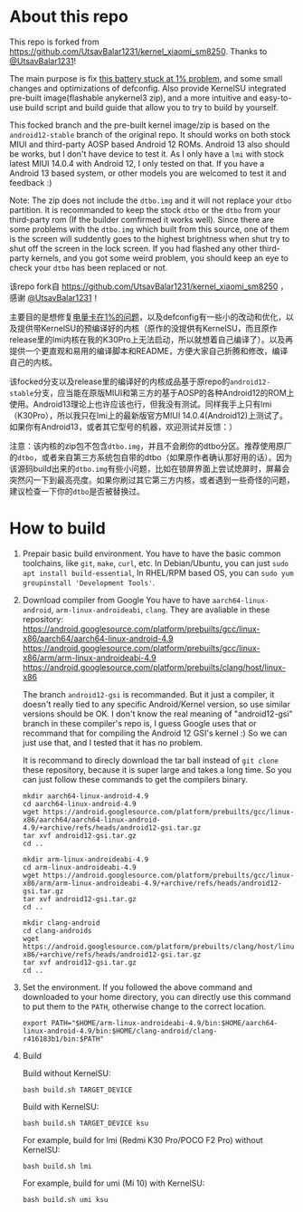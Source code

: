 # About this repo
This repo is forked from https://github.com/UtsavBalar1231/kernel_xiaomi_sm8250. Thanks to [@UtsavBalar1231](https://github.com/UtsavBalar1231/)!

The main purpose is fix [this battery stuck at 1% problem](https://github.com/liyafe1997/Xiaomi-fix-battery-one-percent), and some small changes and optimizations of defconfig. Also provide KernelSU integrated pre-built image(flashable anykernel3 zip), and a more intuitive and easy-to-use build script and build guide that allow you to try to build by yourself. 

This focked branch and the pre-built kernel image/zip is based on the `android12-stable` branch of the original repo. It should works on both stock MIUI and third-party AOSP based Android 12 ROMs. Android 13 also should be works, but I don't have device to test it. As I only have a `lmi` with stock latest MIUI 14.0.4 with Android 12, I only tested on that. If you have a Android 13 based system, or other models you are welcomed to test it and feedback :) 

Note: The zip does not include the `dtbo.img` and it will not replace your `dtbo` partition. It is recommanded to keep the stock `dtbo` or the `dtbo` from your third-party rom (If the builder comfirmed it works well). Since there are some problems with the `dtbo.img` which built from this source, one of them is the screen will suddently goes to the highest brightness when shut try to shut off the screen in the lock screen. If you had flashed any other third-party kernels, and you got some weird problem, you should keep an eye to check your `dtbo` has been replaced or not. 

该repo fork自 https://github.com/UtsavBalar1231/kernel_xiaomi_sm8250 ，感谢 [@UtsavBalar1231](https://github.com/UtsavBalar1231/)！


主要目的是想修复[电量卡在1%的问题](https://github.com/liyafe1997/Xiaomi-fix-battery-one-percent)，以及defconfig有一些小的改动和优化，以及提供带KernelSU的预编译好的内核（原作的没提供有KernelSU，而且原作release里的lmi内核在我的K30Pro上无法启动，所以就想着自己编译了）。以及再提供一个更直观和易用的编译脚本和README，方便大家自己折腾和修改，编译自己的内核。

该focked分支以及release里的编译好的内核成品基于原repo的`android12-stable`分支，应当能在原版MIUI和第三方的基于AOSP的各种Android12的ROM上使用。Android13理论上也许应该也行，但我没有测试。同样我手上只有lmi（K30Pro），所以我只在lmi上的最新版官方MIUI 14.0.4(Android12)上测试了。如果你有Android13，或者其它型号的机器，欢迎测试并反馈：）

注意：该内核的zip包不包含`dtbo.img`，并且不会刷你的dtbo分区。推荐使用原厂的`dtbo`，或者来自第三方系统包自带的dtbo（如果原作者确认那好用的话）。因为该源码build出来的`dtbo.img`有些小问题，比如在锁屏界面上尝试熄屏时，屏幕会突然闪一下到最高亮度。如果你刷过其它第三方内核，或者遇到一些奇怪的问题，建议检查一下你的`dtbo`是否被替换过。

# How to build
1. Prepair basic build environment. 
    You have to have the basic common toolchains, like `git`, `make`, `curl`, etc. 
    In Debian/Ubuntu, you can just `sudo apt install build-essential`, In RHEL/RPM based OS, you can `sudo yum groupinstall 'Development Tools'`.

2. Download compiler from Google
    You have to have `aarch64-linux-android`, `arm-linux-androideabi`, `clang`. They are avaliable in these repository:
    https://android.googlesource.com/platform/prebuilts/gcc/linux-x86/aarch64/aarch64-linux-android-4.9
    https://android.googlesource.com/platform/prebuilts/gcc/linux-x86/arm/arm-linux-androideabi-4.9
    https://android.googlesource.com/platform/prebuilts/clang/host/linux-x86

    The branch `android12-gsi` is recommanded. But it just a compiler, it doesn't really tied to any specific Android/Kernel version, so use similar versions should be OK. I don't know the real meaning of "android12-gsi" branch in these compiler's repo is, I guess Google uses that or recommand that for compiling the Android 12 GSI's kernel :) So we can just use that, and I tested that it has no problem. 

    It is recommand to direcly download the tar ball instead of `git clone` these repository, because it is super large and takes a long time. So you can just follow these commands to get the compilers binary.

    ```
    mkdir aarch64-linux-android-4.9
    cd aarch64-linux-android-4.9
    wget https://android.googlesource.com/platform/prebuilts/gcc/linux-x86/aarch64/aarch64-linux-android-4.9/+archive/refs/heads/android12-gsi.tar.gz
    tar xvf android12-gsi.tar.gz
    cd ..

    mkdir arm-linux-androideabi-4.9
    cd arm-linux-androideabi-4.9
    wget https://android.googlesource.com/platform/prebuilts/gcc/linux-x86/arm/arm-linux-androideabi-4.9/+archive/refs/heads/android12-gsi.tar.gz
    tar xvf android12-gsi.tar.gz
    cd ..

    mkdir clang-android
    cd clang-androids
    wget https://android.googlesource.com/platform/prebuilts/clang/host/linux-x86/+archive/refs/heads/android12-gsi.tar.gz
    tar xvf android12-gsi.tar.gz
    cd ..
    ```

3. Set the environment.
    If you followed the above command and downloaded to your home directory, you can directly use this command to put them to the `PATH`, otherwise change to the correct location.
    ```
    export PATH="$HOME/arm-linux-androideabi-4.9/bin:$HOME/aarch64-linux-android-4.9/bin:$HOME/clang-android/clang-r416183b1/bin:$PATH"
    ```

4. Build

    Build without KernelSU: 
    ```
    bash build.sh TARGET_DEVICE
    ```
    
    Build with KernelSU:
    ```
    bash build.sh TARGET_DEVICE ksu
    ```

    For example, build for lmi (Redmi K30 Pro/POCO F2 Pro) without KernelSU:
    ```
    bash build.sh lmi
    ````

    For example, build for umi (Mi 10) with KernelSU:
    ```
    bash build.sh umi ksu
    ```




